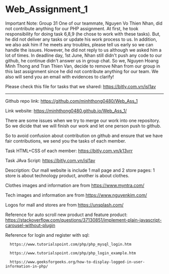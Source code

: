 # Web_Assignment_1

Important Note:
     Group 31
One of our teammate, Nguyen Vo Thien Nhan, did not contribute anything for our PHP assignment. At first, he took responsibility for doing task 6,8,9 (he chose to work with these tasks). But, he did not deliver any tasks or update his work process to us. In addition, we also ask him if he meets any troubles, please tell us early so we can handle the issues. However, he did not reply to us although we asked him a lot of times. In deadline day, 1st June, Nhan still didn't push any code to our github, he continue didn't answer us in group chat. So we, Nguyen Hoang Minh Thong and Tran Thien Van, decide to remove Nhan from our group in this last assignment since he did not contribute anything for our team. We also will send you an email with evidences to clarify!

Please check this file for tasks that we shared: https://bitly.com.vn/isl1av

------------------------------

Github repo link: https://github.com/minhthong0480/Web_Ass_1

Link website: https://minhthong0480.github.io/Web_Ass_1/

There are some issues when we try to merge our work into one repository. So we dicide that we will finish our work and let one person push to github.

So to avoid confusion about contribution on github and ensure that we have fair contributions, we send you the tasks of each member.

Task HTML+CSS of each member: https://bitly.com.vn/k13vrr

Task JAva Script: https://bitly.com.vn/isl1av

Description: Our mall website is include 1 mall page and 2 store pages: 1 store is about technology product, another is about clothes. 

Clothes images and information are from https://www.myntra.com/

Tech images and information are from https://www.nguyenkim.com/

Logos for mall and stores are from https://unsplash.com/

Reference for auto scroll new product and feature product: https://stackoverflow.com/questions/37130851/implement-plain-javascript-carousel-without-plugin

Reference for login and register with sql: 

      https://www.tutorialspoint.com/php/php_mysql_login.htm
      
      https://www.tutorialspoint.com/php/php_login_example.htm
      
      https://www.geeksforgeeks.org/how-to-display-logged-in-user-information-in-php/
      

